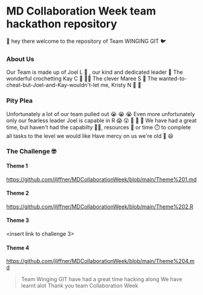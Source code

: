 # MD Collaboration Week team hackathon repository
:wave: hey there welcome to the repository of Team WINGING GIT :bird:

### About Us 
Our Team is made up of Joel L :bearded_person: , our kind and dedicated leader :crown:
The wonderful crochetting Kay C :yarn: :curly_haired_woman:
The clever Maree S :woman:
The wanted-to-cheat-but-Joel-and-Kay-wouldn't-let me, Kristy N :fox_face: :woman:

### Pity Plea
Unfortunately a lot of our team pulled out :sob: :sob: :sob:
Even more unfortunately only our fearless leader Joel is capable in R :scream:	:astonished: :older_woman: :older_woman: :older_woman:
We have had a great time, but haven't had the capabilty :technologist:, resources :money_with_wings: or time :stopwatch: to complete all tasks to the level we would like 
Have mercy on us we're old :older_woman: :laughing:

### The Challenge :nerd_face:

#### Theme 1
https://github.com/jliffner/MDCollaborationWeek/blob/main/Theme%201.md
#### Theme 2
https://github.com/jliffner/MDCollaborationWeek/blob/main/Theme%202.R
#### Theme 3
<insert link to challenge 3>
#### Theme 4
https://github.com/jliffner/MDCollaborationWeek/blob/main/Theme%204.md

> Team Winging GIT have had a great time hacking along
> We have learnt alot 
> Thank you team Collaboration Week












